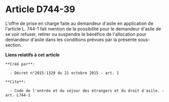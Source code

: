 # Article D744-39

L'offre de prise en charge faite au demandeur d'asile en application de l'article L. 744-1 fait mention de la possibilité
pour le demandeur d'asile de se voir refuser, retirer ou suspendre le bénéfice de l'allocation pour demandeur d'asile dans
les conditions prévues par la présente sous-section.

**Liens relatifs à cet article**

	**Créé par**:

	  - Décret n°2015-1329 du 21 octobre 2015 - art. 1

	**Cite**:

	  - Code de l'entrée et du séjour des étrangers et du droit d'asile. - art. L744-1
